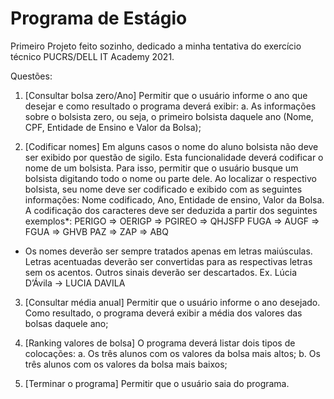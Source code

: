 # Programa de Estágio

Primeiro Projeto feito sozinho, dedicado a minha tentativa do exercício técnico PUCRS/DELL IT Academy 2021.

Questões:
1. [Consultar bolsa zero/Ano] Permitir que o usuário informe o ano que desejar e como
resultado o programa deverá exibir:
a. As informações sobre o bolsista zero, ou seja, o primeiro bolsista daquele
ano (Nome, CPF, Entidade de Ensino e Valor da Bolsa);

2. [Codificar nomes] Em alguns casos o nome do aluno bolsista não deve ser exibido
por questão de sigilo. Esta funcionalidade deverá codificar o nome de um bolsista.
Para isso, permitir que o usuário busque um bolsista digitando todo o nome ou parte
dele. Ao localizar o respectivo bolsista, seu nome deve ser codificado e exibido com
as seguintes informações: Nome codificado, Ano, Entidade de ensino, Valor da
Bolsa. A codificação dos caracteres deve ser deduzida a partir dos seguintes
exemplos*:
PERIGO => OERIGP => PGIREO => QHJSFP
FUGA => AUGF => FGUA => GHVB
PAZ => ZAP => ABQ
* Os nomes deverão ser sempre tratados apenas em letras maiúsculas. Letras
acentuadas deverão ser convertidas para as respectivas letras sem os acentos.
Outros sinais deverão ser descartados. Ex. Lúcia D’Ávila -> LUCIA DAVILA

3. [Consultar média anual] Permitir que o usuário informe o ano desejado. Como
resultado, o programa deverá exibir a média dos valores das bolsas daquele ano;

4. [Ranking valores de bolsa] O programa deverá listar dois tipos de colocações:
a. Os três alunos com os valores da bolsa mais altos;
b. Os três alunos com os valores da bolsa mais baixos;

5. [Terminar o programa] Permitir que o usuário saia do programa.
